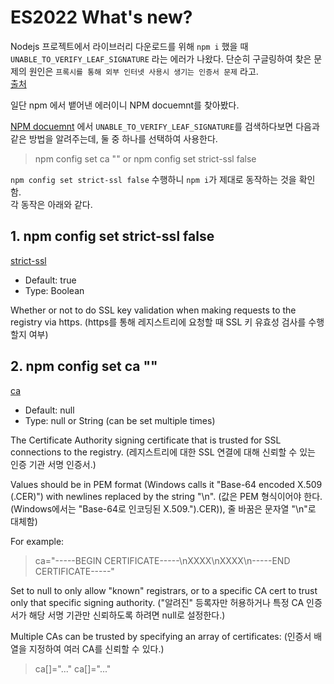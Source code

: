 # ES2022 What's new?

Nodejs 프로젝트에서 라이브러리 다운로드를 위해 `npm i` 했을 때 `UNABLE_TO_VERIFY_LEAF_SIGNATURE` 라는 에러가 나왔다.
단순히 구글링하여 찾은 문제의 원인은 `프록시를 통해 외부 인터넷 사용시 생기는 인증서 문제` 라고.  
[출처](https://engkimbs.tistory.com/895)

일단 npm 에서 뱉어낸 에러이니 NPM docuemnt를 찾아봤다.

[NPM docuemnt](https://docs.npmjs.com/common-errors#ssl-error) 에서 `UNABLE_TO_VERIFY_LEAF_SIGNATURE`를 검색하다보면 다음과 같은 방법을 알려주는데, 둘 중 하나를 선택하여 사용한다.

> npm config set ca "" or npm config set strict-ssl false

`npm config set strict-ssl false` 수행하니 `npm i`가 제대로 동작하는 것을 확인함.  
각 동작은 아래와 같다.

## 1. npm config set strict-ssl false

[strict-ssl](https://docs.npmjs.com/cli/v8/using-npm/config#strict-ssl)

-   Default: true
-   Type: Boolean

Whether or not to do SSL key validation when making requests to the registry via https.
(https를 통해 레지스트리에 요청할 때 SSL 키 유효성 검사를 수행할지 여부)

## 2. npm config set ca ""

[ca](https://docs.npmjs.com/cli/v8/using-npm/config#ca)

-   Default: null
-   Type: null or String (can be set multiple times)

The Certificate Authority signing certificate that is trusted for SSL connections to the registry.
(레지스트리에 대한 SSL 연결에 대해 신뢰할 수 있는 인증 기관 서명 인증서.)

Values should be in PEM format (Windows calls it "Base-64 encoded X.509 (.CER)") with newlines replaced by the string "\n".
(값은 PEM 형식이어야 한다.(Windows에서는 "Base-64로 인코딩된 X.509.").CER)), 줄 바꿈은 문자열 "\n"로 대체함)

For example:

> ca="-----BEGIN CERTIFICATE-----\nXXXX\nXXXX\n-----END CERTIFICATE-----"

Set to null to only allow "known" registrars, or to a specific CA cert to trust only that specific signing authority.
("알려진" 등록자만 허용하거나 특정 CA 인증서가 해당 서명 기관만 신뢰하도록 하려면 null로 설정한다.)

Multiple CAs can be trusted by specifying an array of certificates:
(인증서 배열을 지정하여 여러 CA를 신뢰할 수 있다.)

> ca[]="..."
> ca[]="..."
